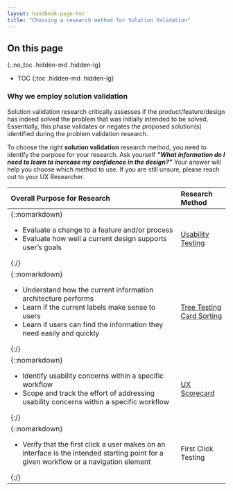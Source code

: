```yaml
---
layout: handbook-page-toc
title: "Choosing a research method for Solution Validation"
---
```


## On this page
{:.no_toc .hidden-md .hidden-lg}

- TOC
{:toc .hidden-md .hidden-lg}

### Why we employ solution validation
Solution validation research critically assesses if the product/feature/design has indeed solved the problem that was initially intended to be solved. Essentially, this phase validates or negates the proposed solution(s) identified during the problem validation research.

To choose the right **solution validation** research method, you need to identify the purpose for your research. Ask yourself **_“What information do I need to learn to increase my confidence in the design?”_** Your answer will help you choose which method to use. If you are still unsure, please reach out to your UX Researcher.


|                                                  Overall Purpose for Research                                                  |            Research Method            |
|:-------------------------------------------------------------------------------------------------------------------------------|:--------------------------------------|
| {::nomarkdown}<ul><li>Evaluate a change to a feature and/or process</li> <li>Evaluate how well a current design supports user’s goals</li></ul>{:/} | [Usability Testing](https://www.usability.gov/how-to-and-tools/methods/usability-testing.html)        |
| {::nomarkdown}<ul><li>Understand how the current information architecture performs</li> <li>Learn if the current labels make sense to users</li> <li>Learn if users can find the information they need easily and quickly</li></ul>{:/}                             | [Tree Testing](https://www.optimalworkshop.com/learn/101s/tree-testing/) <br>[Card Sorting](https://www.usability.gov/how-to-and-tools/methods/card-sorting.html)        |
| {::nomarkdown}<ul><li>Identify usability concerns within a specific workflow</li> <li>Scope and track the effort of addressing usability concerns within a specific workflow</li></ul>{:/}                                          | [UX Scorecard](/handbook/engineering/ux/ux-scorecards/) |
| {::nomarkdown}<ul><li>Verify that the first click a user makes on an interface is the intended starting point for a given workflow or a navigation element</li></ul>{:/}                                          | First Click Testing |
